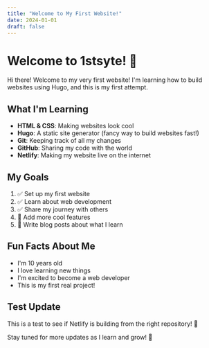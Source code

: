 ```yaml
---
title: "Welcome to My First Website!"
date: 2024-01-01
draft: false
---
```


# Welcome to 1stsyte! 🎉

Hi there! Welcome to my very first website! I'm learning how to build websites using Hugo, and this is my first attempt.

## What I'm Learning

- **HTML & CSS**: Making websites look cool
- **Hugo**: A static site generator (fancy way to build websites fast!)
- **Git**: Keeping track of all my changes
- **GitHub**: Sharing my code with the world
- **Netlify**: Making my website live on the internet

## My Goals

1. ✅ Set up my first website
2. ✅ Learn about web development
3. ✅ Share my journey with others
4. 🔄 Add more cool features
5. 🔄 Write blog posts about what I learn

## Fun Facts About Me

- I'm 10 years old
- I love learning new things
- I'm excited to become a web developer
- This is my first real project!

## Test Update

This is a test to see if Netlify is building from the right repository! 🚀

Stay tuned for more updates as I learn and grow! 🚀 
